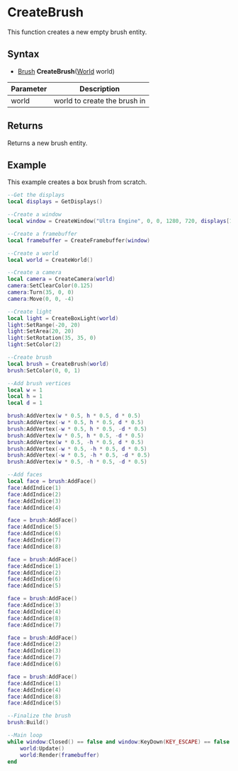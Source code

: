 # CreateBrush

This function creates a new empty brush entity.

## Syntax

- [Brush](Brush.md) **CreateBrush**([World](World.md) world)

| Parameter | Description |
|---|---|
| world | world to create the brush in |

## Returns

Returns a new brush entity.

## Example

This example creates a box brush from scratch.

```lua
--Get the displays
local displays = GetDisplays()

--Create a window
local window = CreateWindow("Ultra Engine", 0, 0, 1280, 720, displays[1], WINDOW_CENTER | WINDOW_TITLEBAR)

--Create a framebuffer
local framebuffer = CreateFramebuffer(window)

--Create a world
local world = CreateWorld()

--Create a camera
local camera = CreateCamera(world)
camera:SetClearColor(0.125)
camera:Turn(35, 0, 0)
camera:Move(0, 0, -4)

--Create light
local light = CreateBoxLight(world)
light:SetRange(-20, 20)
light:SetArea(20, 20)
light:SetRotation(35, 35, 0)
light:SetColor(2)

--Create brush
local brush = CreateBrush(world)
brush:SetColor(0, 0, 1)

--Add brush vertices
local w = 1
local h = 1
local d = 1

brush:AddVertex(w * 0.5, h * 0.5, d * 0.5)
brush:AddVertex(-w * 0.5, h * 0.5, d * 0.5)
brush:AddVertex(-w * 0.5, h * 0.5, -d * 0.5)
brush:AddVertex(w * 0.5, h * 0.5, -d * 0.5)
brush:AddVertex(w * 0.5, -h * 0.5, d * 0.5)
brush:AddVertex(-w * 0.5, -h * 0.5, d * 0.5)
brush:AddVertex(-w * 0.5, -h * 0.5, -d * 0.5)
brush:AddVertex(w * 0.5, -h * 0.5, -d * 0.5)

--Add faces
local face = brush:AddFace()
face:AddIndice(1)
face:AddIndice(2)
face:AddIndice(3)
face:AddIndice(4)

face = brush:AddFace()
face:AddIndice(5)
face:AddIndice(6)
face:AddIndice(7)
face:AddIndice(8)

face = brush:AddFace()
face:AddIndice(1)
face:AddIndice(2)
face:AddIndice(6)
face:AddIndice(5)

face = brush:AddFace()
face:AddIndice(3)
face:AddIndice(4)
face:AddIndice(8)
face:AddIndice(7)

face = brush:AddFace()
face:AddIndice(2)
face:AddIndice(3)
face:AddIndice(7)
face:AddIndice(6)

face = brush:AddFace()
face:AddIndice(1)
face:AddIndice(4)
face:AddIndice(8)
face:AddIndice(5)

--Finalize the brush
brush:Build()

--Main loop
while window:Closed() == false and window:KeyDown(KEY_ESCAPE) == false do
    world:Update()
    world:Render(framebuffer)
end
```
